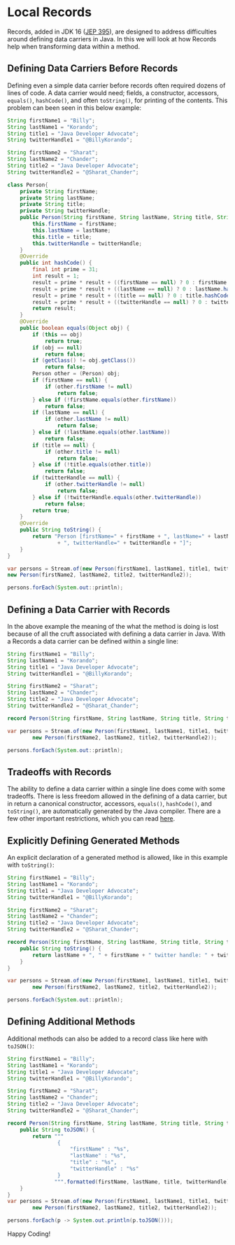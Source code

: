 # Local Records

Records, added in JDK 16 ([JEP 395](https://openjdk.java.net/jeps/395)), are designed to address difficulties around defining data carriers in Java. In this we will look at how Records help when transforming data within a method. 

## Defining Data Carriers Before Records

Defining even a simple data carrier before records often required dozens of lines of code. A data carrier would need; fields, a constructor, accessors, `equals()`, `hashCode()`, and often `toString()`, for printing of the contents. This problem can been seen in this below example: 

```java
String firstName1 = "Billy";
String lastName1 = "Korando";
String title1 = "Java Developer Advocate";
String twitterHandle1 = "@BillyKorando";

String firstName2 = "Sharat";
String lastName2 = "Chander";
String title2 = "Java Developer Advocate";
String twitterHandle2 = "@Sharat_Chander";

class Person{
	private String firstName;
	private String lastName;
	private String title;
	private String twitterHandle;
	public Person(String firstName, String lastName, String title, String twitterHandle) {
		this.firstName = firstName;
		this.lastName = lastName;
		this.title = title;
		this.twitterHandle = twitterHandle;
	}
	@Override
	public int hashCode() {
		final int prime = 31;
		int result = 1;
		result = prime * result + ((firstName == null) ? 0 : firstName.hashCode());
		result = prime * result + ((lastName == null) ? 0 : lastName.hashCode());
		result = prime * result + ((title == null) ? 0 : title.hashCode());
		result = prime * result + ((twitterHandle == null) ? 0 : twitterHandle.hashCode());
		return result;
	}
	@Override
	public boolean equals(Object obj) {
		if (this == obj)
			return true;
		if (obj == null)
			return false;
		if (getClass() != obj.getClass())
			return false;
		Person other = (Person) obj;
		if (firstName == null) {
			if (other.firstName != null)
				return false;
		} else if (!firstName.equals(other.firstName))
			return false;
		if (lastName == null) {
			if (other.lastName != null)
				return false;
		} else if (!lastName.equals(other.lastName))
			return false;
		if (title == null) {
			if (other.title != null)
				return false;
		} else if (!title.equals(other.title))
			return false;
		if (twitterHandle == null) {
			if (other.twitterHandle != null)
				return false;
		} else if (!twitterHandle.equals(other.twitterHandle))
			return false;
		return true;
	}
	@Override
	public String toString() {
		return "Person [firstName=" + firstName + ", lastName=" + lastName + ", title=" + title
				+ ", twitterHandle=" + twitterHandle + "]";
	}
}

var persons = Stream.of(new Person(firstName1, lastName1, title1, twitterHandle1), 
new Person(firstName2, lastName2, title2, twitterHandle2));

persons.forEach(System.out::println);
```
## Defining a Data Carrier with Records

In the above example the meaning of the what the method is doing is lost because of all the cruft associated with defining a data carrier in Java. With a Records a data carrier can be defined within a single line:

```java
String firstName1 = "Billy";
String lastName1 = "Korando";
String title1 = "Java Developer Advocate";
String twitterHandle1 = "@BillyKorando";

String firstName2 = "Sharat";
String lastName2 = "Chander";
String title2 = "Java Developer Advocate";
String twitterHandle2 = "@Sharat_Chander";

record Person(String firstName, String lastName, String title, String twitterHandle) {}

var persons = Stream.of(new Person(firstName1, lastName1, title1, twitterHandle1),
		new Person(firstName2, lastName2, title2, twitterHandle2));

persons.forEach(System.out::println);
```

## Tradeoffs with Records

The ability to define a data carrier within a single line does come with some tradeoffs. There is less freedom allowed in the defining of a data carrier, but in return a canonical constructor, accessors, `equals()`, `hashCode()`, and `toString()`, are automatically generated by the Java compiler. There are a few other important restrictions, which you can read [here](https://openjdk.java.net/jeps/395#Rules-for-record-classes). 

## Explicitly Defining Generated Methods

An explicit declaration of a generated method is allowed, like in this example with `toString()`:

```java
String firstName1 = "Billy";
String lastName1 = "Korando";
String title1 = "Java Developer Advocate";
String twitterHandle1 = "@BillyKorando";

String firstName2 = "Sharat";
String lastName2 = "Chander";
String title2 = "Java Developer Advocate";
String twitterHandle2 = "@Sharat_Chander";

record Person(String firstName, String lastName, String title, String twitterHandle) {
	public String toString() {
		return lastName + ", " + firstName + " twitter handle: " + twitterHandle + " job title: " + title;
	}
}

var persons = Stream.of(new Person(firstName1, lastName1, title1, twitterHandle1),
		new Person(firstName2, lastName2, title2, twitterHandle2));

persons.forEach(System.out::println);
```

## Defining Additional Methods

Additional methods can also be added to a record class like here with `toJSON()`:

```java
String firstName1 = "Billy";
String lastName1 = "Korando";
String title1 = "Java Developer Advocate";
String twitterHandle1 = "@BillyKorando";

String firstName2 = "Sharat";
String lastName2 = "Chander";
String title2 = "Java Developer Advocate";
String twitterHandle2 = "@Sharat_Chander";

record Person(String firstName, String lastName, String title, String twitterHandle) {
	public String toJSON() {
		return """
				{
					"firstName" : "%s",
					"lastName" : "%s",
					"title" : "%s",
					"twitterHandle" : "%s"
				}
			   """.formatted(firstName, lastName, title, twitterHandle);
	}
}
var persons = Stream.of(new Person(firstName1, lastName1, title1, twitterHandle1),
		new Person(firstName2, lastName2, title2, twitterHandle2));

persons.forEach(p -> System.out.println(p.toJSON()));
```

Happy Coding!